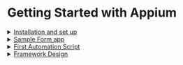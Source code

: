 # Getting Started with Appium
<details>
  <summary> <ins> Installation and set up </ins></summary>
	
* For windows users, click [here](https://www.youtube.com/watch?v=x-hBpgM5je8&list=PLhW3qG5bs-L8npSSZD6aWdYFQ96OEduhk&index=3)  
* For Mac Users, continue with the below steps - 
* Install Java  
  * Check if java is installed, by running ```java -version``` in terminal
  * If output is "command not found", then click [here](https://www.oracle.com/java/technologies/javase-jdk14-downloads.html) to download JAVA JDK and then install the file
  * Run ```java -version``` & ```javac -version``` again to check if java is installed properly
  </br></br>
  <img align = "center" width="1002" alt="Java_version" src="https://user-images.githubusercontent.com/46274358/91602477-0c0a1480-e989-11ea-9097-92f0c8b9c8e6.png"> </br>
* Set up environment variables - java_home in your .profile or .zsh file (default is .profile) by clicking [here](https://youtu.be/y6szNJ4rMZ0)
  * Run ```echo $JAVA_HOME``` in terminal
  * If no output is displayed then
    * Go to the location where JAVA is installed on your system by copying ```cd /Library/Java/JavaVirtualMachines/``` and then click TAB (↹) button on your keyboard for autofill. Continue the address by adding ```/Contents/Home```. </br>
    An example for this would be </br>
    <img align = "center" width="1001" alt="cd" src="https://user-images.githubusercontent.com/46274358/91605493-2b577080-e98e-11ea-8644-6cfbd1b1ee12.png"> </br>
    * Enter ```pwd``` and copy the output. Output can be </br>
    <img align = "center" width="1001" alt="pwd" src="https://user-images.githubusercontent.com/46274358/91605506-2eeaf780-e98e-11ea-9925-c5d9f70233ec.png">
    </br>
    This is the path where java is installed on your system
    
    * Open .bash_profile in your editor by 
    ```open ~/.bash_profile```
    * Do not modify any existing lines, just add the line </br>
	```export JAVA_HOME =``` paste the path you copied before
    * Add PATH
	```PATH=$JAVA_HOME/bin:$PATH```
    * Now save the file and close the editor
  * Run ```echo $JAVA_HOME``` in terminal again, output should be </br>
  <img align = "center" width="999" alt="java_home" src="https://user-images.githubusercontent.com/46274358/91604947-3e1d7580-e98d-11ea-96f2-77f8e9c815fa.png">
  </br></br>
* Install HomeBrew
  * Open terminal and run this command - </br>
  
  ```
  /bin/bash -c "$(curl -fsSL https://raw.githubusercontent.com/Homebrew/install/master/install.sh)"
  ```
* Node installation
  * Check if node is present by running ``` node -v ``` on terminal
  * If output is "command not found", then run ``` brew install node ``` command on terminal or [Download & Install node](https://nodejs.org/en/download/)
  * Appium is built on node, hence node should be installed properly before proceeding ahead
  * Check if node is finally installed by running the command ``` node -v ``` again. </br> </br>
  <img align = "center" width="1013" alt="Check Node Version" src="https://user-images.githubusercontent.com/46274358/91595084-94d08280-e980-11ea-94ee-a2dc42bfb76d.png"> 
  </br>
* Install Appium by clicking [here](http://appium.io/)  (Preferably Appium Desktop, since this has GUI for better understanding)
  * Download and install appium.dmg file
  * Launch Appium
  </br> 
  <div align="left">
  <img width="605" alt="Launch Appium" src="https://user-images.githubusercontent.com/46274358/91595120-a1ed7180-e980-11ea-9fa5-d1fddd763976.png"> 
  </div> </br>
  
  
  
  * Run Appium Server in default settings by clicking **Start Server** button without making any changes to HOST and PORT. 
  * Once clicked, output should be ```Appium REST http interface listener started on 0.0.0.0:4723 ```. </br>
  Congratulations you have set up Apppium on your system 👏👏👏 </br> </br>
  <div align="left">
  <img width="605" alt="Running Successfully" src="https://user-images.githubusercontent.com/46274358/91595107-9e59ea80-e980-11ea-8c34-cbbf37edb930.png">
  </div> </br>
  

* Install appium-doctor (optional)
  * Appium-doctor is used to check if all dependencies related to appium are installed and if paths are provided correctly 
  * Install appium-doctor either by clickig [here](https://www.npmjs.com/package/appium-doctor) or running ```npm install appium-doctor -g``` in terminal
  * Run ```appium-doctor --android``` in your terminal. Here we are passing the argument as android since we are more focussed on Android automation at the moment
  * For more info refer [Github page for Appium-doctor](www.github.com/appium/appium-doctor)
  * Ensure that you don't see any error messages
  </br> </br>
  <div align="center">
  <img width="1007" alt="Appium-doctor" src="https://user-images.githubusercontent.com/46274358/91595776-b4b47600-e981-11ea-9c72-8de9127cce2a.png">
  </div>
* Install IDE
  * Choose ECLIPSE by clicking [here](https://www.eclipse.org/downloads/) or IntelliJ by clicking [here](https://www.jetbrains.com/idea/download/#section=mac)
* Download and extract android-sdk by clicking [here](https://dl.google.com/android/repository/commandlinetools-mac-6609375_latest.zip), skip if ```adb devices``` works for you . [Refer](https://www.youtube.com/watch?v=BEF-d1xjV4Q&list=PLhW3qG5bs-L8npSSZD6aWdYFQ96OEduhk&index=6)
  * Open terminal and go to the directory where android-sdk was extracted using ```cd 'path to android sdk'/tools/bin
  * Copy and run ```sdkmanager "platform-tools" "platforms;android-28"```
  * platform-tools directory should be extracted and present in the location where you have downloaded android sdk
  * Set environment variables for ANDROID_HOME & PATH
    * Open .bash_profile in your editor by 
    ```open ~/.bash_profile```
    * Do not modify any existing lines, just add the line </br>
	```export ANDROID_HOME =``` paste the path you android sdk is present
    * Add PATH
	```PATH=${PATH}:$ANDROID_HOME/tools:$ANDROID_HOME/platform-tools```
	```export PATH```
    * Now save the file and close the editor
    * Run ```Echo $ANDROID_HOME``` </br></br>
<img align = "center" width="1003" alt="ANDROID_HOME" src="https://user-images.githubusercontent.com/46274358/91608190-b0448900-e992-11ea-808e-1204c3ab2d42.png"></br></br>
    * Run ```PATH``` to get this in the output </br></br>
<img align = "center" width="1003" alt="PATH" src="https://user-images.githubusercontent.com/46274358/91608194-b33f7980-e992-11ea-908e-98938d619d21.png">
</br></br>
    * Adb commands should work now, check using ```adb devices``` in terminal
  
  </details>

<details>
	<summary> <ins> Sample Form app </ins> </summary>
	
* This is a sample app created with basic UI Elements in it.
* Install app-debug.apk from the [here](https://github.com/punitm03/AppiumDemo/blob/master/app-debug.apk)
* Screenshots from the app can be found here ⬇
<div align="center">
<p><ins>Create Account</ins></p>
<img width="727" align = "center" alt="Sign Up" src="https://user-images.githubusercontent.com/46274358/90983699-a9caa180-e58d-11ea-8b48-8cec71e19ea2.png">
</div> 
<div align="center">
<br/><br/>
<p> <ins>Sign In </ins></p>
<img width="727" align = "center" alt="Sign In" src="https://user-images.githubusercontent.com/46274358/90983826-8e13cb00-e58e-11ea-9fec-e0a0044c8d14.png">
</div>

### Test Cases 
* Check if user is able to sign up by providing the details
* Check if error is shown if incorrect user credentials are passed
* Check if "Log in" button is disabled if user enters incorrect credentials 5 times
* Check if user is able to login to the app using the correct credentials and verify the First Name and Last Name in the app
</details>

<details>
	<summary> <ins> First Automation Script </ins> </summary>
	
* QA's tasks - 
  * Create a new user account
  * Attempt for verification using **invalid** credentials
  * Attempt for verification using **valid** credentials		
* Script explaination - 
	* Open [AutomationDemo.java](https://github.com/punitm03/AppiumDemo/blob/master/src/main/java/FirstScript/AutomationDemo.java) file.
   This is the main method. Program execution starts from this point
<div align="center">   
<img width="414" alt="Screenshot 2020-08-29 at 12 42 17 AM" src="https://user-images.githubusercontent.com/46274358/91606845-84c09f00-e990-11ea-8bae-6814d8829582.png">
	<br/>
</div>


* setUp() method - 
  * This is used to set up the desiredCapabilities which are to be used by a device
  * desiredCapabilities are in format of key-value pairs to demonstrate the properties for a test device. [Refer here](http://appium.io/docs/en/writing-running-appium/caps/) for more info.
  * Here we are setting up these capabilities - 	
	
```java
capabilities.setCapability("platformName", "Android");
capabilities.setCapability("platformVersion", "10.0");
capabilities.setCapability("deviceName", "Oneplus5");
capabilities.setCapability("udid", "192.168.0.179:5555");
capabilities.setCapability("appPackage", "com.example.demoapp");
capabilities.setCapability("appActivity", "com.example.demoapp.MainActivity");
```

* signUp() method - 
  * This method navigates the user to Sign Up page and allows them to create a new user account here.
  * All the UI elements are initialised here like -
```java
AndroidElement firstName = (AndroidElement)driver.findElement(By.id("com.example.demoapp:id/firstName"));
AndroidElement lastName = (AndroidElement)driver.findElement(By.id("com.example.demoapp:id/lastName"));
```
* 
  * In this example, elements are initialised using the id locator. For more info about locators [refer here](https://kobiton.com/book/chapter-4-appium-locator-finding-strategies/)
  * Actions are performed on the UI elements in chronological order - 

```java
signUpBtn.click(); // From Home page, click on Sign Up button
firstName.sendKeys("Punit"); // In Sign Up page, enter "Punit" in First Name field
lastName.sendKeys("Mishra"); // Enter "Mishra" in Last Name field
userName.sendKeys("punit"); // Enter "punit" in userName field
password.sendKeys("1234"); // Enter "1234" in password field
signUpBtn.click(); // Click on Sign Up button to create the user account
```

* fillUpForm() method - 
  * This method fills up the sign in form with valid and invalid credentials to check the behavior.
  * Actions performed in choronolical order for Invalid userName are -
```java
userName.sendKeys("admin"); // Enter "admin" as username
password.sendKeys("1234"); // Enter "1234" as password
login.click(); // Click on login button
```
* 
  * Actions perfomed for valid user are -  
```java
userName.sendKeys("punit"); // Enter "1234" as username
password.sendKeys("1234"); // Enter "1234" as password
login.click(); // Click on login button
```

* verifyUserProfile() method - 
  * This method verifies the First Name and Last Name which has been used to login to the account.
  * There are no action perfomed on the elements, we are just caputuring the data from the First Name and Last Name field and printing those values to the console.
  
```java
System.out.println(header.getText());
System.out.println(firstName.getText());
System.out.println(lastName.getText());
```

</details>

<details>
	<summary> <ins> Framework Design </ins> </summary>
		
* The framework is designed on **PAGE OBJECT MODEL** design pattern where you have seperate folders for pages and tests
* The pages folder 
  * It consists of seperate pages (like ```HomePage.java``` & ```SignUpPage.java```) 
  * Each page's elements (like "Sign Up" & "Sign In" buttons) are defined in their respective classes and the actions to be perfomed on those elements (like click() & type() methods) are also defined in the same class
* The test classes
  * It consists of test scripts for each seperate pages (like ```HomePageTest.java``` & ```SignUpPageTest.java```)
  * Each test class has the actions to be perfomed in chronological order
<div align="center">
<img width="616" alt="Screenshot 2020-08-26 at 4 17 13 PM" src="https://user-images.githubusercontent.com/46274358/91294739-9e5abe80-e7b7-11ea-9cbc-5352a8b2af17.png">
</div>
</details>
         
         
